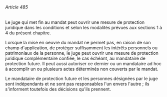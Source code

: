 ###### Article 485

Le juge qui met fin au mandat peut ouvrir une mesure de protection juridique dans les conditions et selon les modalités prévues aux sections 1 à 4 du présent chapitre.

Lorsque la mise en oeuvre du mandat ne permet pas, en raison de son champ d'application, de protéger suffisamment les intérêts personnels ou patrimoniaux de la personne, le juge peut ouvrir une mesure de protection juridique complémentaire confiée, le cas échéant, au mandataire de protection future. Il peut aussi autoriser ce dernier ou un mandataire ad hoc à accomplir un ou plusieurs actes déterminés non couverts par le mandat.

Le mandataire de protection future et les personnes désignées par le juge sont indépendants et ne sont pas responsables l'un envers l'autre ; ils s'informent toutefois des décisions qu'ils prennent.

